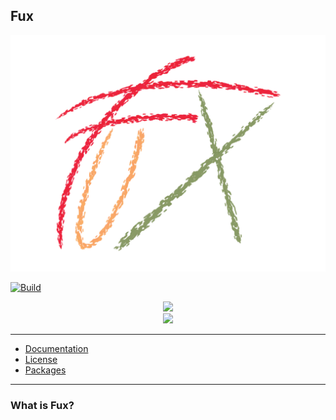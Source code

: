 ## Fux

![Image missing](./750C4E03-5A28-4D03-A97B-9D98E737D6AB.png)

[![Build](https://travis-ci.com/Fuechs/fuxlang?branch=main)](https://travis-ci.com/Fuechs/fuxlang)

<p align="center">
  <img src="https://img.shields.io/appveyor/build/Fuechs/fuxlang?style=flat-square"><br>
  <a href="./LICENSE.md"><img src="https://img.shields.io/github/license/Fuechs/fuxlang?style=flat-square"></a>
</p>

---

- [Documentation](./docs/current.md)
- [License](./LICENSE.md)
- [Packages](./src/packages)

---

### What is Fux?
